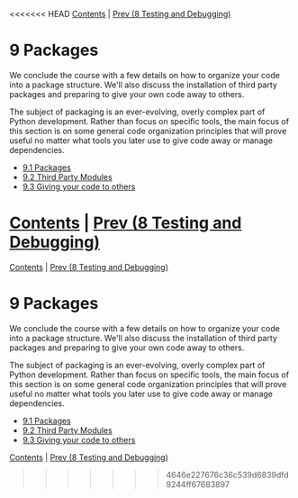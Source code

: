 <<<<<<< HEAD
[Contents](../Contents.md) \| [Prev (8 Testing and Debugging)](../08_Testing_debugging/00_Overview.md)

# 9 Packages

We conclude the course with a few details on how to organize your code
into a package structure.  We'll also discuss the installation of
third party packages and preparing to give your own code away to others.

The subject of packaging is an ever-evolving, overly complex part of
Python development.  Rather than focus on specific tools, the main
focus of this section is on some general code organization principles
that will prove useful no matter what tools you later use to give code
away or manage dependencies.

* [9.1 Packages](01_Packages.md)
* [9.2 Third Party Modules](02_Third_party.md)
* [9.3 Giving your code to others](03_Distribution.md)

[Contents](../Contents.md) \| [Prev (8 Testing and Debugging)](../08_Testing_debugging/00_Overview.md)
=======
[Contents](../Contents.md) \| [Prev (8 Testing and Debugging)](../08_Testing_debugging/00_Overview.md)

# 9 Packages

We conclude the course with a few details on how to organize your code
into a package structure.  We'll also discuss the installation of
third party packages and preparing to give your own code away to others.

The subject of packaging is an ever-evolving, overly complex part of
Python development.  Rather than focus on specific tools, the main
focus of this section is on some general code organization principles
that will prove useful no matter what tools you later use to give code
away or manage dependencies.

* [9.1 Packages](01_Packages.md)
* [9.2 Third Party Modules](02_Third_party.md)
* [9.3 Giving your code to others](03_Distribution.md)

[Contents](../Contents.md) \| [Prev (8 Testing and Debugging)](../08_Testing_debugging/00_Overview.md)
>>>>>>> 4646e227676c36c539d6839dfd9244ff67683897
